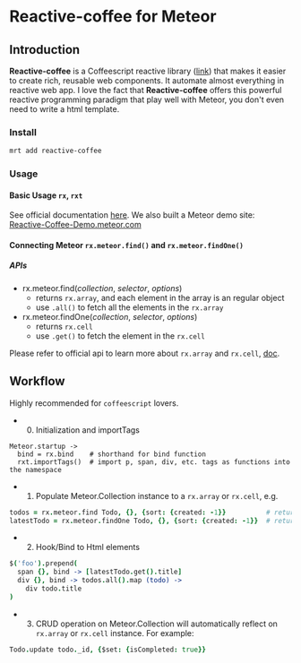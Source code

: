 Reactive-coffee for Meteor
==============

## Introduction

**Reactive-coffee** is a Coffeescript reactive library ([link](http://yang.github.io/reactive-coffee/)) that makes it easier to create rich, reusable web components. It automate almost everything in reactive web app. I love the fact that **Reactive-coffee** offers this powerful reactive programming paradigm that play well with Meteor, you don't even need to write a html template.

### Install

```bash
mrt add reactive-coffee
```

### Usage

#### Basic Usage `rx`, `rxt`

See official documentation [here](http://yang.github.io/reactive-coffee/quickstart.html). We also built a Meteor demo site: [Reactive-Coffee-Demo.meteor.com](http://reactive-coffee-demo.meteor.com)

#### Connecting Meteor `rx.meteor.find()` and `rx.meteor.findOne()`

##### APIs

* rx.meteor.find(_collection_, _selector_, _options_)
    * returns `rx.array`, and each element in the array is an regular object
    * use `.all()` to fetch all the elements in the `rx.array`
* rx.meteor.findOne(_collection_, _selector_, _options_)
    * returns `rx.cell`
    * use `.get()` to fetch the element in the `rx.cell`

Please refer to official api to learn more about `rx.array` and `rx.cell`, [doc](http://yang.github.io/reactive-coffee/api.html). 


## Workflow

Highly recommended for `coffeescript` lovers.

* 0) Initialization and importTags
```
Meteor.startup ->
  bind = rx.bind    # shorthand for bind function
  rxt.importTags()  # import p, span, div, etc. tags as functions into the namespace
```

* 1) Populate Meteor.Collection instance to a `rx.array` or `rx.cell`, e.g.
```coffeescript
todos = rx.meteor.find Todo, {}, {sort: {created: -1}}          # returns rx.array
latestTodo = rx.meteor.findOne Todo, {}, {sort: {created: -1}}  # returns rx.cell
```

* 2) Hook/Bind to Html elements
```coffeescript
$('foo').prepend(
  span {}, bind -> [latestTodo.get().title]
  div {}, bind -> todos.all().map (todo) ->
    div todo.title
)
``` 

* 3) CRUD operation on Meteor.Collection will automatically reflect on `rx.array` or `rx.cell` instance. For example:

```coffeescript
Todo.update todo._id, {$set: {isCompleted: true}}
```
